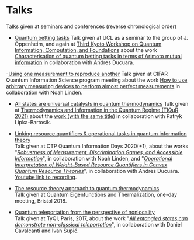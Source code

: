 # Talks
Talks given at seminars and conferences (reverse chronological order)

- [Quantum betting tasks](https://github.com/paulskrzypczyk/Talks/blob/master/Quantum%20Betting.pdf)
Talk given at UCL as a seminar to the group of J. Oppenheim, and again at [Third Kyoto Workshop on Quantum Information, Computation, and Foundations](https://www2.yukawa.kyoto-u.ac.jp/~qicf22/) about the work [Characterisation of quantum betting tasks in terms of Arimoto mutual information](https://doi.org/10.1103/PRXQuantum.3.020366) in collaboration with Andres Ducuara.

-[Using one measurement to reproduce another](https://github.com/paulskrzypczyk/Talks/blob/master/Measurement%20Reproduction.pdf)
Talk given at CIFAR Quantum Information Science program meeting about the work [How to use arbitrary measuring devices to perform almost perfect measurements](https://doi.org/10.48550/arXiv.2203.02593) in collaboration with Noah Linden. 

- [All states are universal catalysts in quantum thermodynamics](https://github.com/paulskrzypczyk/Talks/blob/master/Tiqur%202021%20Universal%20Catalysts.pdf)
Talk given at [Thermodynamics and Information in the Quantum Regime (TIQuR 2021)](https://www.tiqur2021.com/home) about the [work (with the same title)](https://doi.org/10.1103/PhysRevX.11.011061) in collaboration with Patryk Lipka-Bartosik. 

- [Linking resource quantifiers & operational tasks in quantum information theory](https://github.com/paulskrzypczyk/Talks/blob/master/Linking%20Resouce%20Quantifiers%20-%20QID2020.pdf)  
Talk given at CTP Quantum Information Days 2020(+1), about the works "*[Robustness of Measurement, Discrimination Games, and Accessible Information](https://doi.org/10.1103/PhysRevLett.122.140403)*", in collaboration with Noah Linden, and "*[Operational Interpretation of Weight-Based Resource Quantifiers in Convex Quantum Resource Theories](https://doi.org/10.1103/PhysRevLett.125.110401)*", in collaboration with Andres Ducuara. [Youtube link to recording](https://www.youtube.com/watch?v=4DkIIbe4brg&t=1s).

- [The resource theory approach to quantum thermodynamics](https://github.com/paulskrzypczyk/Talks/blob/master/resource-theory-overview.pdf)  
Talk given at Quantum Eigenfunctions and Thermalization, one-day meeting, Bristol 2018.

- [Quantum teleportation from the perspective of nonlocality](https://github.com/paulskrzypczyk/Talks/blob/master/Teleportation%20-%20TyQI%202017.pdf)  
Talk given at TyQI, Paris, 2017, about the work "*[All entangled states can demonstrate non-classical teleportation](https://doi.org/10.1103/PhysRevLett.119.110501)*", in collaboration with Daniel Cavalcanti and Ivan Šupić.
